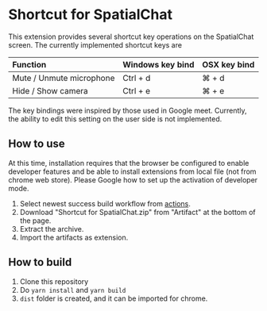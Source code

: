 # Shortcut for SpatialChat

This extension provides several shortcut key operations on the SpatialChat screen.
The currently implemented shortcut keys are

 | Function                 | Windows key bind | OSX key bind |
 | :----------------------- | :--------------- | :----------- |
 | Mute / Unmute microphone | Ctrl + d         | ⌘ + d        |
 | Hide / Show camera       | Ctrl + e         | ⌘ + e        |

The key bindings were inspired by those used in Google meet.
Currently, the ability to edit this setting on the user side is not implemented.

## How to use

At this time, installation requires that the browser be configured to enable developer features and be able to install extensions from local file (not from chrome web store).
Please Google how to set up the activation of developer mode.

1. Select newest success build workflow from [actions](https://github.com/tainakanchu/Shortcut-for-SpatialChat/actions).
2. Download "Shortcut for SpatialChat.zip" from "Artifact" at the bottom of the page.
3. Extract the archive.
4. Import the artifacts as extension.

## How to build
1. Clone this repository
2. Do `yarn install` and `yarn build`
3. `dist` folder is created, and it can be imported for chrome.
